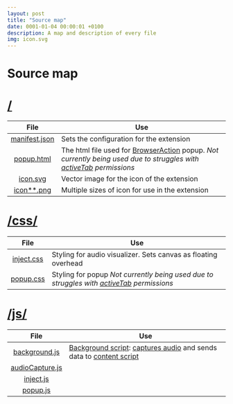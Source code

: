 ```yaml
---
layout: post
title: "Source map"
date: 0001-01-04 00:00:01 +0100
description: A map and description of every file
img: icon.svg
---
```

# Source map

# [/](#)

|                                             File                                             | Use                                                                                                                                                                                                                              |
|:--------------------------------------------------------------------------------------------:|----------------------------------------------------------------------------------------------------------------------------------------------------------------------------------------------------------------------------------|
| [manifest.json](https://github.com/Douile/Chrome-Audio-Visualizer/blob/master/manifest.json) | Sets the configuration for the extension                                                                                                                                                                                         |
|    [popup.html](https://github.com/Douile/Chrome-Audio-Visualizer/blob/master/popup.html)    | The html file used for [BrowserAction](https://developer.chrome.com/extensions/browserAction) popup. *Not currently being used due to struggles with [activeTab](https://developer.chrome.com/extensions/activeTab) permissions* |
|      [icon.svg](https://github.com/Douile/Chrome-Audio-Visualizer/blob/master/icon.svg)      | Vector image for the icon of the extension                                                                                                                                                                                       |
|    [icon**.png](https://github.com/Douile/Chrome-Audio-Visualizer/blob/master/icon128.png)   | Multiple sizes of icon for use in the extension                                                                                                                                                                                  |

# [/css/](#css)

|                                            File                                            | Use                                                                                                                                           |
|:------------------------------------------------------------------------------------------:|-----------------------------------------------------------------------------------------------------------------------------------------------|
| [inject.css](https://github.com/Douile/Chrome-Audio-Visualizer/blob/master/css/inject.css) | Styling for audio visualizer. Sets canvas as floating overhead                                                                                |
|  [popup.css](https://github.com/Douile/Chrome-Audio-Visualizer/blob/master/css/popup.css)  | Styling for popup *Not currently being used due to struggles with [activeTab](https://developer.chrome.com/extensions/activeTab) permissions* |

# [/js/](#js)

|                                                 File                                                | Use                                                                                                                                                                                                                                             |
|:---------------------------------------------------------------------------------------------------:|-------------------------------------------------------------------------------------------------------------------------------------------------------------------------------------------------------------------------------------------------|
|   [background.js](https://github.com/Douile/Chrome-Audio-Visualizer/blob/master/js/background.js)   | [Background script](https://developer.chrome.com/extensions/background_pages): [captures audio](https://developer.chrome.com/extensions/tabCapture) and sends data to [content script](https://developer.chrome.com/extensions/content_scripts) |
| [audioCapture.js](https://github.com/Douile/Chrome-Audio-Visualizer/blob/master/js/audioCapture.js) |                                                                                                                                                                                                                                                 |
|       [inject.js](https://github.com/Douile/Chrome-Audio-Visualizer/blob/master/js/inject.js)       |                                                                                                                                                                                                                                                 |
|        [popup.js](https://github.com/Douile/Chrome-Audio-Visualizer/blob/master/js/popup.js)        |                                                                                                                                                                                                                                                 |

